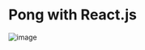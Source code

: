 # Pong with React.js

![image](https://github.com/user-attachments/assets/9714a1c8-c8ee-41e2-a3ca-041a51ec20a7)
